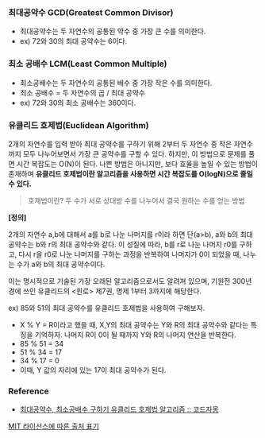 ### 최대공약수 GCD(Greatest Common Divisor)

- 최대공약수는 두 자연수의 공통된 약수 중 가장 큰 수를 의미한다.
- ex) 72와 30의 최대 공약수는 6이다.



### 최소 공배수 LCM(Least Common Multiple)

- 최소공배수는 두 자연수의 공통된 배수 중 가장 작은 수를 의미한다.
- 최소 공배수 = 두 자연수의 곱 / 최대 공약수
- ex) 72와 30의 최소 공배수는 360이다.



### 유클리드 호제법(Euclidean Algorithm)

2개의 자연수를 입력 받아 최대 공약수를 구하기 위해 2부터 두 자연수 중 작은 자연수까지 모두 나누어보면서 가장 큰 공약수를 구할 수 있다. 하지만, 이 방법으로 문제를 풀면 시간 복잡도는 O(N)이 된다. 나쁜 방법은 아니지만, 보다 효율을 높일 수 있는 방법이 존재하며 **유클리드 호제법이란 알고리즘을 사용하면 시간 복잡도를 O(logN)으로 줄일 수 있다.**



> 호제법이란? 두 수가 서로 상대방 수를 나누어서 결국 원하는 수를 얻는 방법



**[정의]**

2개의 자연수 a,b에 대해서 a를 b로 나눈 나머지를 r이라 하면 단(a>b), a와 b의 최대공약수는 b와 r의 최대 공약수와 같다. 이 성질에 따라, b를 r로 나눈 나머지 r0를 구하고, 다시 r을 r0로 나눈 나머지를 구하는 과정을 반복하여 나머지가 0이 되었을 때, 나누는 수가 a와 b의 최대 공약수이다. 

이는 명시적으로 기술된 가장 오래된 알고리즘으로서도 알려져 있으며, 기원전 300년 경에 쓰인 유클리드의 <원로> 제7권, 명제 1부터 3까지에 해당한다.



ex) 85와 51의 최대 공약수를 유클리드 호제법을 사용하여 구해보자.

- X % Y = R이라고 했을 때, X,Y의 최대 공약수는 Y와 R의 최대 공약수와 같다는 특징을 기억하자. 나머지 R이 0이 될 때까지 Y와 R의 나머지 연산을 반복한다.
- 85 % 51 = 34
- 51 % 34 = 17
- 34 % 17 = 0
- 이때, Y 값의 자리에 있는 17이 최대 공약수가 된다.





### Reference

- [최대공약수, 최소공배수 구하기 유클리드 호제법 알고리즘 :: 코드자몽](https://myjamong.tistory.com/138)

[MIT 라이선스에 따른 출처 표기](https://github.com/WooVictory/Ready-For-Tech-Interview)

